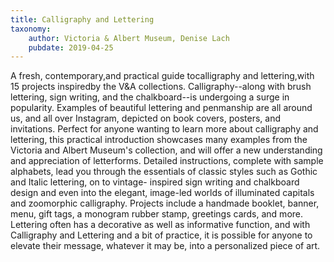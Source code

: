 ```yaml
---
title: Calligraphy and Lettering
taxonomy:
	author: Victoria & Albert Museum, Denise Lach
	pubdate: 2019-04-25
---
```

A fresh, contemporary,and practical guide tocalligraphy and lettering,with 15 projects inspiredby the V&A collections. Calligraphy--along with brush lettering, sign writing, and the chalkboard--is undergoing a surge in popularity. Examples of beautiful lettering and penmanship are all around us, and all over Instagram, depicted on book covers, posters, and invitations. Perfect for anyone wanting to learn more about calligraphy and lettering, this practical introduction showcases many examples from the Victoria and Albert Museum's collection, and will offer a new understanding and appreciation of letterforms. Detailed instructions, complete with sample alphabets, lead you through the essentials of classic styles such as Gothic and Italic lettering, on to vintage- inspired sign writing and chalkboard design and even into the elegant, image-led worlds of illuminated capitals and zoomorphic calligraphy. Projects include a handmade booklet, banner, menu, gift tags, a monogram rubber stamp, greetings cards, and more. Lettering often has a decorative as well as informative function, and with Calligraphy and Lettering and a bit of practice, it is possible for anyone to elevate their message, whatever it may be, into a personalized piece of art.